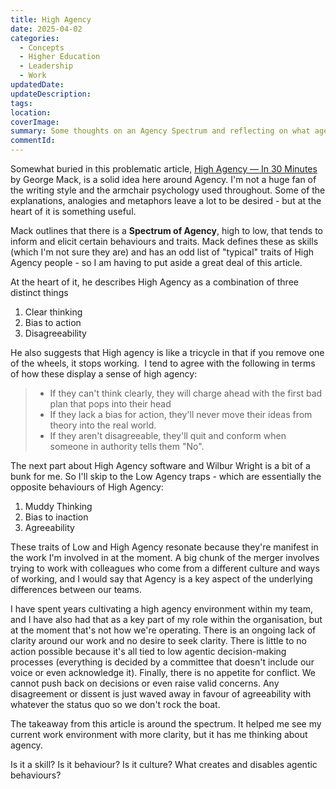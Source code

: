 ```yaml
---
title: High Agency
date: 2025-04-02
categories:
  - Concepts
  - Higher Education
  - Leadership
  - Work
updatedDate: 
updateDescription: 
tags: 
location: 
coverImage: 
summary: Some thoughts on an Agency Spectrum and reflecting on what agency means for me and my work.
commentId:
---
```

Somewhat buried in this problematic article, [High Agency — In 30 Minutes](https://www.highagency.com/) by George Mack, is a solid idea here around Agency. I'm not a huge fan of the writing style and the armchair psychology used throughout. Some of the explanations, analogies and metaphors leave a lot to be desired - but at the heart of it is something useful.

Mack outlines that there is a **Spectrum of Agency**, high to low, that tends to inform and elicit certain behaviours and traits. Mack defines these as skills (which I'm not sure they are) and has an odd list of "typical" traits of High Agency people - so I am having to put aside a great deal of this article.

At the heart of it, he describes High Agency as a combination of three distinct things
1. Clear thinking 
2. Bias to action
3. Disagreeability 

He also suggests that High agency is like a tricycle in that if you remove one of the wheels, it stops working.  I tend to agree with the following in terms of how these display a sense of high agency: 

> - If they can't think clearly, they will charge ahead with the first bad plan that pops into their head
> - If they lack a bias for action, they'll never move their ideas from theory into the real world.
> - If they aren't disagreeable, they'll quit and conform when someone in authority tells them "No".

The next part about High Agency software and Wilbur Wright is a bit of a bunk for me. So I'll skip to the Low Agency traps - which are essentially the opposite behaviours of High Agency: 
1. Muddy Thinking
2. Bias to inaction
3. Agreeability

These traits of Low and High Agency resonate because they're manifest in the work I'm involved in at the moment. A big chunk of the merger involves trying to work with colleagues who come from a different culture and ways of working, and I would say that Agency is a key aspect of the underlying differences between our teams. 

I have spent years cultivating a high agency environment within my team, and I have also had that as a key part of my role within the organisation, but at the moment that's not how we're operating. There is an ongoing lack of clarity around our work and no desire to seek clarity. There is little to no action possible because it's all tied to low agentic decision-making processes (everything is decided by a committee that doesn't include our voice or even acknowledge it). Finally, there is no appetite for conflict. We cannot push back on decisions or even raise valid concerns. Any disagreement or dissent is just waved away in favour of agreeability with whatever the status quo so we don't rock the boat. 

The takeaway from this article is around the spectrum. It helped me see my current work environment with more clarity, but it has me thinking about agency. 

Is it a skill? Is it behaviour? Is it culture? What creates and disables agentic behaviours?